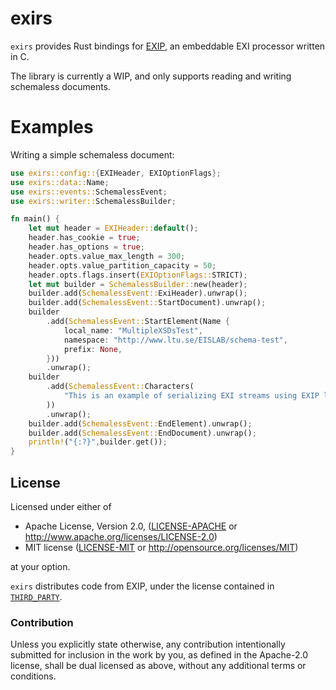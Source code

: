 # exirs

`exirs` provides Rust bindings for [EXIP](https://sourceforge.net/projects/exip/), an embeddable EXI processor written in C.

The library is currently a WIP, and only supports reading and writing schemaless documents.


# Examples
Writing a simple schemaless document:
```rust
use exirs::config::{EXIHeader, EXIOptionFlags};
use exirs::data::Name;
use exirs::events::SchemalessEvent;
use exirs::writer::SchemalessBuilder;

fn main() {
    let mut header = EXIHeader::default();
    header.has_cookie = true;
    header.has_options = true;
    header.opts.value_max_length = 300;
    header.opts.value_partition_capacity = 50;
    header.opts.flags.insert(EXIOptionFlags::STRICT);
    let mut builder = SchemalessBuilder::new(header);
    builder.add(SchemalessEvent::ExiHeader).unwrap();
    builder.add(SchemalessEvent::StartDocument).unwrap();
    builder
        .add(SchemalessEvent::StartElement(Name {
            local_name: "MultipleXSDsTest",
            namespace: "http://www.ltu.se/EISLAB/schema-test",
            prefix: None,
        }))
        .unwrap();
    builder
        .add(SchemalessEvent::Characters(
            "This is an example of serializing EXI streams using EXIP low level API",
        ))
        .unwrap();
    builder.add(SchemalessEvent::EndElement).unwrap();
    builder.add(SchemalessEvent::EndDocument).unwrap();
    println!("{:?}",builder.get());
}
```


## License

Licensed under either of

 * Apache License, Version 2.0, ([LICENSE-APACHE](LICENSE-APACHE) or http://www.apache.org/licenses/LICENSE-2.0)
 * MIT license ([LICENSE-MIT](LICENSE-MIT) or http://opensource.org/licenses/MIT)

at your option.

`exirs` distributes code from EXIP, under the license contained in [`THIRD_PARTY`](THIRD_PARTY).

### Contribution

Unless you explicitly state otherwise, any contribution intentionally
submitted for inclusion in the work by you, as defined in the Apache-2.0
license, shall be dual licensed as above, without any additional terms
or conditions.